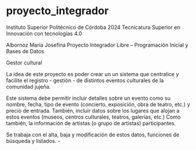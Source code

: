 # proyecto_integrador
Instituto Superior Politécnico de Córdoba
2024
Tecnicatura Superior en Innovación con tecnologías 4.0

Albornoz María Josefina
Proyecto Integrador Libre – Programación Inicial y Bases de Datos


Gestor cultural

La idea de este proyecto es poder crear un un sistema que centralice y facilite el registro - gestión - de distintos eventos culturales de la comunidad jujeña.

Este sistema debe permitir incluir detalles sobre un evento como su nombre, fecha, tipo de evento (concierto, exposición, obra de teatro, etc.) y precio de entrada. También, incluir datos sobre los lugares que alojan a estos eventos (museos, centros culturales, teatros, galerías, etc.) Como también, la información de artistas (o grupo de artistas) participantes.

Se trabaja con el alta, baja y modificación de estos datos, funciones de búsqueda y listados. -
